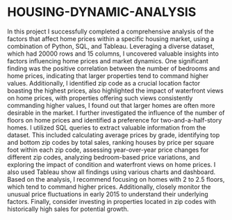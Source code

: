 # HOUSING-DYNAMIC-ANALYSIS
In this project I successfully completed a comprehensive analysis of the factors that affect home prices within a 
specific housing market, using a combination of Python, SQL, and Tableau. Leveraging a diverse dataset, which 
had 20000 rows and 15 columns, I uncovered valuable insights into factors influencing home prices and market 
dynamics. One significant finding was the positive correlation between the number of bedrooms and home prices, 
indicating that larger properties tend to command higher values. Additionally, I identified zip code as a crucial 
location factor boasting the highest prices, also highlighted the impact of waterfront views on home prices, with 
properties offering such views consistently commanding higher values, I found out that larger homes are often more 
desirable in the market. I further investigated the influence of the number of floors on home prices and identified a 
preference for two-and-a-half-story homes. I utilized SQL queries to extract valuable information from the dataset. 
This included calculating average prices by grade, identifying top and bottom zip codes by total sales, ranking houses 
by price per square foot within each zip code, assessing year-over-year price changes for different zip codes, 
analyzing bedroom-based price variations, and exploring the impact of condition and waterfront views on home 
prices. I also used Tableau show all findings using various charts and dashboard. Based on the analysis, I 
recommend focusing on homes with 2 to 2.5 floors, which tend to command higher prices. Additionally, closely 
monitor the unusual price fluctuations in early 2015 to understand their underlying factors. Finally, consider investing 
in properties located in zip codes with historically high sales for potential growth. 
